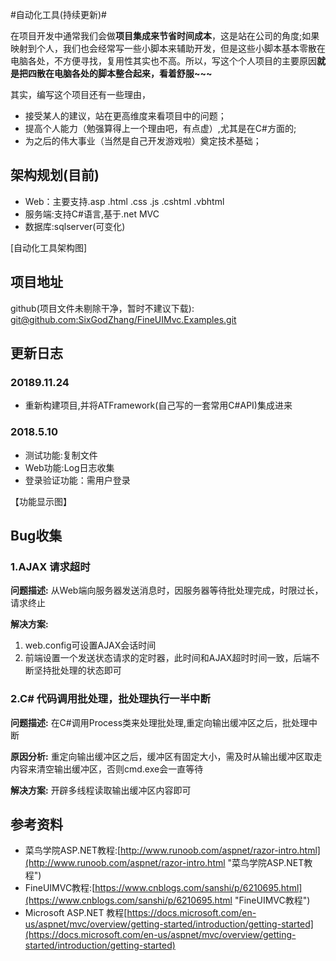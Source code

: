 #自动化工具(持续更新)#

在项目开发中通常我们会做**项目集成来节省时间成本**，这是站在公司的角度;如果映射到个人，我们也会经常写一些小脚本来辅助开发，但是这些小脚本基本零散在电脑各处，不方便寻找，复用性其实也不高。所以，写这个个人项目的主要原因**就是把四散在电脑各处的脚本整合起来，看着舒服~~~**

其实，编写这个项目还有一些理由，

- 接受某人的建议，站在更高维度来看项目中的问题；
- 提高个人能力（勉强算得上一个理由吧，有点虚）,尤其是在C#方面的;
- 为之后的伟大事业（当然是自己开发游戏啦）奠定技术基础；

## 架构规划(目前) ##
- Web：主要支持.asp .html .css .js .cshtml .vbhtml
- 服务端:支持C#语言,基于.net MVC
- 数据库:sqlserver(可变化)

[自动化工具架构图]

## 项目地址 ##
github(项目文件未剔除干净，暂时不建议下载): [git@github.com:SixGodZhang/FineUIMvc.Examples.git](git@github.com:SixGodZhang/FineUIMvc.Examples.git "自动化工具")

## 更新日志 ##
### 20189.11.24
- 重新构建项目,并将ATFramework(自己写的一套常用C#API)集成进来

### 2018.5.10 ##
- 测试功能:复制文件
- Web功能:Log日志收集
- 登录验证功能：需用户登录

【功能显示图】

## Bug收集 ##

### 1.AJAX 请求超时 ##
**问题描述:**
从Web端向服务器发送消息时，因服务器等待批处理完成，时限过长，请求终止

**解决方案:**

1. web.config可设置AJAX会话时间
1. 前端设置一个发送状态请求的定时器，此时间和AJAX超时时间一致，后端不断坚持批处理的状态即可

### 2.C# 代码调用批处理，批处理执行一半中断 ##
**问题描述:**
在C#调用Process类来处理批处理,重定向输出缓冲区之后，批处理中断

**原因分析:**
重定向输出缓冲区之后，缓冲区有固定大小，需及时从输出缓冲区取走内容来清空输出缓冲区，否则cmd.exe会一直等待

**解决方案:**
开辟多线程读取输出缓冲区内容即可

## 参考资料 ##

- 菜鸟学院ASP.NET教程:[http://www.runoob.com/aspnet/razor-intro.html](http://www.runoob.com/aspnet/razor-intro.html "菜鸟学院ASP.NET教程")
- FineUIMVC教程:[https://www.cnblogs.com/sanshi/p/6210695.html](https://www.cnblogs.com/sanshi/p/6210695.html "FineUIMVC教程")
- Microsoft ASP.NET 教程[https://docs.microsoft.com/en-us/aspnet/mvc/overview/getting-started/introduction/getting-started](https://docs.microsoft.com/en-us/aspnet/mvc/overview/getting-started/introduction/getting-started)